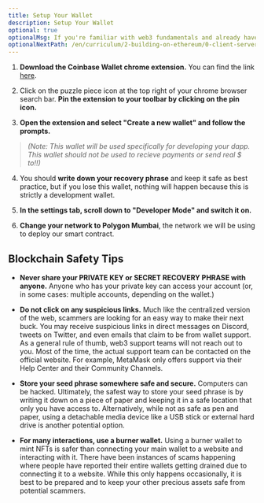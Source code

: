 ```yaml
---
title: Setup Your Wallet
description: Setup Your Wallet
optional: true
optionalMsg: If you're familiar with web3 fundamentals and already have your own crypto wallet, feel free to jump ahead to the next section!
optionalNextPath: /en/curriculum/2-building-on-ethereum/0-client-server-architecture
---
```


1. **Download the Coinbase Wallet chrome extension.** You can find the link [here](https://chrome.google.com/webstore/detail/coinbase-wallet-extension/hnfanknocfeofbddgcijnmhnfnkdnaad?hl=en).

2. Click on the puzzle piece icon at the top right of your chrome browser search bar. **Pin the extension to your toolbar by clicking on the pin icon.**

3. **Open the extension and select "Create a new wallet" and follow the prompts.**

> _(Note: This wallet will be used specifically for developing your dapp. This wallet should not be used to recieve payments or send real $ to!!)_

4. You should **write down your recovery phrase** and keep it safe as best practice, but if you lose this wallet, nothing will happen because this is strictly a development wallet.

5. **In the settings tab, scroll down to "Developer Mode" and switch it on.**

6. **Change your network to Polygon Mumbai**, the network we will be using to deploy our smart contract.

## Blockchain Safety Tips

- **Never share your PRIVATE KEY or SECRET RECOVERY PHRASE with anyone.**
  Anyone who has your private key can access your account (or, in some cases: multiple accounts, depending on the wallet.)

- **Do not click on any suspicious links.**
  Much like the centralized version of the web, scammers are looking for an easy way to make their next buck. You may receive suspicious links in direct messages on Discord, tweets on Twitter, and even emails that claim to be from wallet support.
  As a general rule of thumb, web3 support teams will not reach out to you. Most of the time, the actual support team can be contacted on the official website. For example, MetaMask only offers support via their Help Center and their Community Channels.

- **Store your seed phrase somewhere safe and secure.**
  Computers can be hacked. Ultimately, the safest way to store your seed phrase is by writing it down on a piece of paper and keeping it in a safe location that only you have access to.
  Alternatively, while not as safe as pen and paper, using a detachable media device like a USB stick or external hard drive is another potential option.

- **For many interactions, use a burner wallet.**
  Using a burner wallet to mint NFTs is safer than connecting your main wallet to a website and interacting with it. There have been instances of scams happening where people have reported their entire wallets getting drained due to connecting it to a website. While this only happens occasionally, it is best to be prepared and to keep your other precious assets safe from potential scammers.
